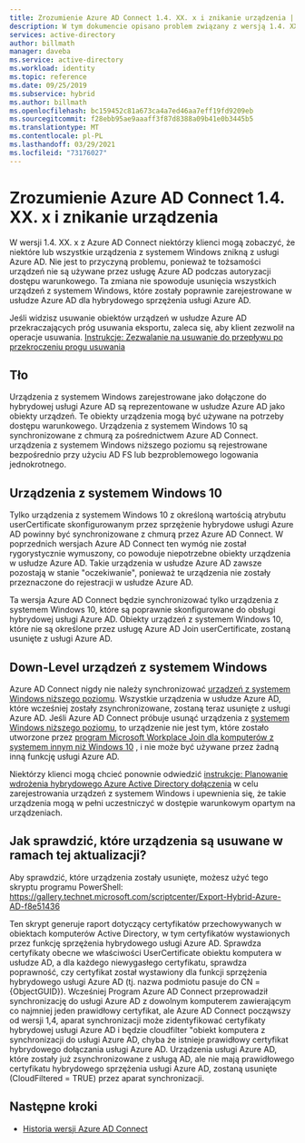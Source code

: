 ```yaml
---
title: Zrozumienie Azure AD Connect 1.4. XX. x i znikanie urządzenia | Microsoft Docs
description: W tym dokumencie opisano problem związany z wersją 1.4. XX. x Azure AD Connect
services: active-directory
author: billmath
manager: daveba
ms.service: active-directory
ms.workload: identity
ms.topic: reference
ms.date: 09/25/2019
ms.subservice: hybrid
ms.author: billmath
ms.openlocfilehash: bc159452c81a673ca4a7ed46aa7eff19fd9209eb
ms.sourcegitcommit: f28ebb95ae9aaaff3f87d8388a09b41e0b3445b5
ms.translationtype: MT
ms.contentlocale: pl-PL
ms.lasthandoff: 03/29/2021
ms.locfileid: "73176027"
---
```

# <a name="understanding-azure-ad-connect-14xxx-and-device-disappearance"></a>Zrozumienie Azure AD Connect 1.4. XX. x i znikanie urządzenia
W wersji 1.4. XX. x z Azure AD Connect niektórzy klienci mogą zobaczyć, że niektóre lub wszystkie urządzenia z systemem Windows znikną z usługi Azure AD. Nie jest to przyczyną problemu, ponieważ te tożsamości urządzeń nie są używane przez usługę Azure AD podczas autoryzacji dostępu warunkowego. Ta zmiana nie spowoduje usunięcia wszystkich urządzeń z systemem Windows, które zostały poprawnie zarejestrowane w usłudze Azure AD dla hybrydowego sprzężenia usługi Azure AD.

Jeśli widzisz usuwanie obiektów urządzeń w usłudze Azure AD przekraczających próg usuwania eksportu, zaleca się, aby klient zezwolił na operacje usuwania. [Instrukcje: Zezwalanie na usuwanie do przepływu po przekroczeniu progu usuwania](how-to-connect-sync-feature-prevent-accidental-deletes.md)

## <a name="background"></a>Tło
Urządzenia z systemem Windows zarejestrowane jako dołączone do hybrydowej usługi Azure AD są reprezentowane w usłudze Azure AD jako obiekty urządzeń. Te obiekty urządzenia mogą być używane na potrzeby dostępu warunkowego. Urządzenia z systemem Windows 10 są synchronizowane z chmurą za pośrednictwem Azure AD Connect. urządzenia z systemem Windows niższego poziomu są rejestrowane bezpośrednio przy użyciu AD FS lub bezproblemowego logowania jednokrotnego.

## <a name="windows-10-devices"></a>Urządzenia z systemem Windows 10
Tylko urządzenia z systemem Windows 10 z określoną wartością atrybutu userCertificate skonfigurowanym przez sprzężenie hybrydowe usługi Azure AD powinny być synchronizowane z chmurą przez Azure AD Connect. W poprzednich wersjach Azure AD Connect ten wymóg nie został rygorystycznie wymuszony, co powoduje niepotrzebne obiekty urządzenia w usłudze Azure AD. Takie urządzenia w usłudze Azure AD zawsze pozostają w stanie "oczekiwanie", ponieważ te urządzenia nie zostały przeznaczone do rejestracji w usłudze Azure AD. 

Ta wersja Azure AD Connect będzie synchronizować tylko urządzenia z systemem Windows 10, które są poprawnie skonfigurowane do obsługi hybrydowej usługi Azure AD. Obiekty urządzeń z systemem Windows 10, które nie są określone przez usługę Azure AD Join userCertificate, zostaną usunięte z usługi Azure AD.

## <a name="down-level-windows-devices"></a>Down-Level urządzeń z systemem Windows
Azure AD Connect nigdy nie należy synchronizować [urządzeń z systemem Windows niższego poziomu](../devices/hybrid-azuread-join-plan.md#windows-down-level-devices). Wszystkie urządzenia w usłudze Azure AD, które wcześniej zostały zsynchronizowane, zostaną teraz usunięte z usługi Azure AD. Jeśli Azure AD Connect próbuje usunąć urządzenia z [systemem Windows niższego poziomu](../devices/hybrid-azuread-join-plan.md#windows-down-level-devices), to urządzenie nie jest tym, które zostało utworzone przez [program Microsoft Workplace Join dla komputerów z systemem innym niż Windows 10](https://www.microsoft.com/download/details.aspx?id=53554) , i nie może być używane przez żadną inną funkcję usługi Azure AD.

Niektórzy klienci mogą chcieć ponownie odwiedzić [instrukcje: Planowanie wdrożenia hybrydowego Azure Active Directory dołączenia](../devices/hybrid-azuread-join-plan.md) w celu zarejestrowania urządzeń z systemem Windows i upewnienia się, że takie urządzenia mogą w pełni uczestniczyć w dostępie warunkowym opartym na urządzeniach. 

## <a name="how-can-i-verify-which-devices-are-deleted-with-this-update"></a>Jak sprawdzić, które urządzenia są usuwane w ramach tej aktualizacji?

Aby sprawdzić, które urządzenia zostały usunięte, możesz użyć tego skryptu programu PowerShell: https://gallery.technet.microsoft.com/scriptcenter/Export-Hybrid-Azure-AD-f8e51436

Ten skrypt generuje raport dotyczący certyfikatów przechowywanych w obiektach komputerów Active Directory, w tym certyfikatów wystawionych przez funkcję sprzężenia hybrydowego usługi Azure AD.
Sprawdza certyfikaty obecne we właściwości UserCertificate obiektu komputera w usłudze AD, a dla każdego niewygasłego certyfikatu, sprawdza poprawność, czy certyfikat został wystawiony dla funkcji sprzężenia hybrydowego usługi Azure AD (tj. nazwa podmiotu pasuje do CN = {ObjectGUID}).
Wcześniej Program Azure AD Connect przeprowadził synchronizację do usługi Azure AD z dowolnym komputerem zawierającym co najmniej jeden prawidłowy certyfikat, ale Azure AD Connect począwszy od wersji 1,4, aparat synchronizacji może zidentyfikować certyfikaty hybrydowej usługi Azure AD i będzie cloudfilter "obiekt komputera z synchronizacji do usługi Azure AD, chyba że istnieje prawidłowy certyfikat hybrydowego dołączania usługi Azure AD.
Urządzenia usługi Azure AD, które zostały już zsynchronizowane z usługą AD, ale nie mają prawidłowego certyfikatu hybrydowego sprzężenia usługi Azure AD, zostaną usunięte (CloudFiltered = TRUE) przez aparat synchronizacji.

## <a name="next-steps"></a>Następne kroki
- [Historia wersji Azure AD Connect](reference-connect-version-history.md)
